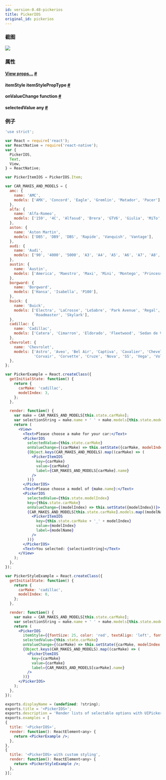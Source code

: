 ```yaml
---
id: version-0.48-pickerios
title: PickerIOS
original_id: pickerios
---
```


### 截图
![](/img/components/pickerios.png)

### 属性

<div class="props"><div class="prop"><h4 class="propTitle"><a class="anchor" name="view"></a><a href="view.html#props">View props...</a> <a class="hash-link" href="#view">#</a></h4></div>
<div class="prop"><h4 class="propTitle"><a class="anchor" name="itemstyle"></a>itemStyle <span class="propType">itemStylePropType</span> <a class="hash-link" href="#itemstyle">#</a></h4></div>
<div class="prop"><h4 class="propTitle"><a class="anchor" name="onvaluechange"></a>onValueChange <span class="propType">function</span> <a class="hash-link" href="#onvaluechange">#</a></h4></div><div class="prop"><h4 class="propTitle"><a class="anchor" name="selectedvalue"></a>selectedValue <span class="propType">any</span> <a class="hash-link" href="#selectedvalue">#</a></h4></div></div>

### 例子

```jsx
'use strict';

var React = require('react');
var ReactNative = require('react-native');
var {
  PickerIOS,
  Text,
  View,
} = ReactNative;

var PickerItemIOS = PickerIOS.Item;

var CAR_MAKES_AND_MODELS = {
  amc: {
    name: 'AMC',
    models: ['AMX', 'Concord', 'Eagle', 'Gremlin', 'Matador', 'Pacer'],
  },
  alfa: {
    name: 'Alfa-Romeo',
    models: ['159', '4C', 'Alfasud', 'Brera', 'GTV6', 'Giulia', 'MiTo', 'Spider'],
  },
  aston: {
    name: 'Aston Martin',
    models: ['DB5', 'DB9', 'DBS', 'Rapide', 'Vanquish', 'Vantage'],
  },
  audi: {
    name: 'Audi',
    models: ['90', '4000', '5000', 'A3', 'A4', 'A5', 'A6', 'A7', 'A8', 'Q5', 'Q7'],
  },
  austin: {
    name: 'Austin',
    models: ['America', 'Maestro', 'Maxi', 'Mini', 'Montego', 'Princess'],
  },
  borgward: {
    name: 'Borgward',
    models: ['Hansa', 'Isabella', 'P100'],
  },
  buick: {
    name: 'Buick',
    models: ['Electra', 'LaCrosse', 'LeSabre', 'Park Avenue', 'Regal',
             'Roadmaster', 'Skylark'],
  },
  cadillac: {
    name: 'Cadillac',
    models: ['Catera', 'Cimarron', 'Eldorado', 'Fleetwood', 'Sedan de Ville'],
  },
  chevrolet: {
    name: 'Chevrolet',
    models: ['Astro', 'Aveo', 'Bel Air', 'Captiva', 'Cavalier', 'Chevelle',
             'Corvair', 'Corvette', 'Cruze', 'Nova', 'SS', 'Vega', 'Volt'],
  },
};

var PickerExample = React.createClass({
  getInitialState: function() {
    return {
      carMake: 'cadillac',
      modelIndex: 3,
    };
  },

  render: function() {
    var make = CAR_MAKES_AND_MODELS[this.state.carMake];
    var selectionString = make.name + ' ' + make.models[this.state.modelIndex];
    return (
      <View>
        <Text>Please choose a make for your car:</Text>
        <PickerIOS
          selectedValue={this.state.carMake}
          onValueChange={(carMake) => this.setState({carMake, modelIndex: 0})}>
          {Object.keys(CAR_MAKES_AND_MODELS).map((carMake) => (
            <PickerItemIOS
              key={carMake}
              value={carMake}
              label={CAR_MAKES_AND_MODELS[carMake].name}
            />
          ))}
        </PickerIOS>
        <Text>Please choose a model of {make.name}:</Text>
        <PickerIOS
          selectedValue={this.state.modelIndex}
          key={this.state.carMake}
          onValueChange={(modelIndex) => this.setState({modelIndex})}>
          {CAR_MAKES_AND_MODELS[this.state.carMake].models.map((modelName, modelIndex) => (
            <PickerItemIOS
              key={this.state.carMake + '_' + modelIndex}
              value={modelIndex}
              label={modelName}
            />
          ))}
        </PickerIOS>
        <Text>You selected: {selectionString}</Text>
      </View>
    );
  },
});

var PickerStyleExample = React.createClass({
  getInitialState: function() {
    return {
      carMake: 'cadillac',
      modelIndex: 0,
    };
  },

  render: function() {
    var make = CAR_MAKES_AND_MODELS[this.state.carMake];
    var selectionString = make.name + ' ' + make.models[this.state.modelIndex];
    return (
      <PickerIOS
        itemStyle={{fontSize: 25, color: 'red', textAlign: 'left', fontWeight: 'bold'}}
        selectedValue={this.state.carMake}
        onValueChange={(carMake) => this.setState({carMake, modelIndex: 0})}>
        {Object.keys(CAR_MAKES_AND_MODELS).map((carMake) => (
          <PickerItemIOS
            key={carMake}
            value={carMake}
            label={CAR_MAKES_AND_MODELS[carMake].name}
          />
        ))}
      </PickerIOS>
    );
  },
});

exports.displayName = (undefined: ?string);
exports.title = '<PickerIOS>';
exports.description = 'Render lists of selectable options with UIPickerView.';
exports.examples = [
{
  title: '<PickerIOS>',
  render: function(): ReactElement<any> {
    return <PickerExample />;
  },
},
{
  title: '<PickerIOS> with custom styling',
  render: function(): ReactElement<any> {
    return <PickerStyleExample />;
  },
}];
```